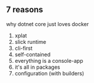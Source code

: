 ## 7 reasons
why dotnet core just loves docker

1. xplat
1. slick runtime
1. cli-first
1. self-contained
1. everything is a console-app
1. it's all in packages
1. configuration (with builders)